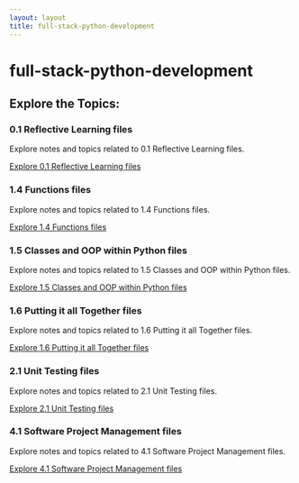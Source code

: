 ```yaml
---
layout: layout
title: full-stack-python-development
---
```


# full-stack-python-development

## Explore the Topics:
<div class="card-grid">

<div class="card">
  <h3>0.1 Reflective Learning files</h3>
  <p>Explore notes and topics related to 0.1 Reflective Learning files.</p>
  <a href="./0.1 Reflective Learning files/index.html">Explore 0.1 Reflective Learning files</a>
</div>

<div class="card">
  <h3>1.4 Functions files</h3>
  <p>Explore notes and topics related to 1.4 Functions files.</p>
  <a href="./1.4 Functions files/index.html">Explore 1.4 Functions files</a>
</div>

<div class="card">
  <h3>1.5 Classes and OOP within Python files</h3>
  <p>Explore notes and topics related to 1.5 Classes and OOP within Python files.</p>
  <a href="./1.5 Classes and OOP within Python files/index.html">Explore 1.5 Classes and OOP within Python files</a>
</div>

<div class="card">
  <h3>1.6 Putting it all Together files</h3>
  <p>Explore notes and topics related to 1.6 Putting it all Together files.</p>
  <a href="./1.6 Putting it all Together files/index.html">Explore 1.6 Putting it all Together files</a>
</div>

<div class="card">
  <h3>2.1 Unit Testing files</h3>
  <p>Explore notes and topics related to 2.1 Unit Testing files.</p>
  <a href="./2.1 Unit Testing files/index.html">Explore 2.1 Unit Testing files</a>
</div>

<div class="card">
  <h3>4.1 Software Project Management files</h3>
  <p>Explore notes and topics related to 4.1 Software Project Management files.</p>
  <a href="./4.1 Software Project Management files/index.html">Explore 4.1 Software Project Management files</a>
</div>
</div>

